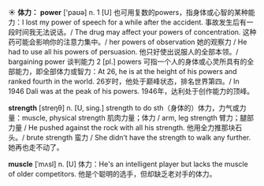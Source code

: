 ☀ <span class="category">**体力：**</span>
<span class="vocabulary">**power**</span> ['paʊə] 
<span class="definition">n. 1 [U] 也可用复数的powers，指身体或心智的某种能力：</span>I lost my power of speech for a while after the accident. 事故发生后有一段时间我无法说话。/ The drug may affect your powers of concentration. 这种药可能会影响你的注意力集中。/ her powers of observation 她的观察力 / He had to use all his powers of persuasion. 他只好使出说服人的全部本领。/ bargaining power 谈判能力 <span class="definition">2 [pl.] powers 可指一个人的身体或心灵所具有的全部能力，即全部体力或智力：</span>At 26, he is at the height of his powers and ranked fourth in the world. 26岁时，他处于巅峰状态，排名世界第四。/ In 1946 Dali was at the peak of his powers. 1946年，达利处于创作能力的顶峰。

<span class="vocabulary">**strength**</span> [streŋθ] 
<span class="definition">n. [U, sing.] strength to do sth（身体的）体力，力气或力量：</span>muscle, physical strength 肌肉力量；体力 / arm, leg strength 臂力；腿部力量 / He pushed against the rock with all his strength. 他用全力推那块石头。/ brute strength 蛮力 / She didn’t have the strength to walk any further. 她再也走不动了。
           
<span class="vocabulary">**muscle**</span> [ˈmʌsl]
<span class="definition">n. [U] 体力：</span>He's an intelligent player but lacks the muscle of older competitors. 他是个聪明的选手，但却缺乏老对手的体力。

